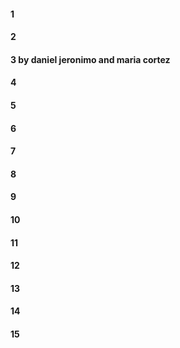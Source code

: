 #### 1
#### 2
#### 3 by daniel jeronimo and maria cortez
#### 4
#### 5
#### 6
#### 7
#### 8
#### 9
#### 10
#### 11
#### 12
#### 13
#### 14
#### 15